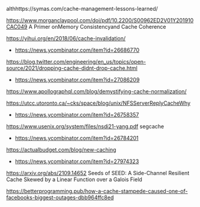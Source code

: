 althhttps://symas.com/cache-management-lessons-learned/

https://www.morganclaypool.com/doi/pdf/10.2200/S00962ED2V01Y201910CAC049 A Primer onMemory Consistencyand Cache Coherence

https://yihui.org/en/2018/06/cache-invalidation/
* https://news.ycombinator.com/item?id=26686770

https://blog.twitter.com/engineering/en_us/topics/open-source/2021/dropping-cache-didnt-drop-cache.html
* https://news.ycombinator.com/item?id=27086209

https://www.apollographql.com/blog/demystifying-cache-normalization/

https://utcc.utoronto.ca/~cks/space/blog/unix/NFSServerReplyCacheWhy
* https://news.ycombinator.com/item?id=26758357

https://www.usenix.org/system/files/nsdi21-yang.pdf segcache
* https://news.ycombinator.com/item?id=26784201

https://actualbudget.com/blog/new-caching
* https://news.ycombinator.com/item?id=27974323

https://arxiv.org/abs/2109.14652 Seeds of SEED: A Side-Channel Resilient Cache Skewed by a Linear Function over a Galois Field

https://betterprogramming.pub/how-a-cache-stampede-caused-one-of-facebooks-biggest-outages-dbb964ffc8ed